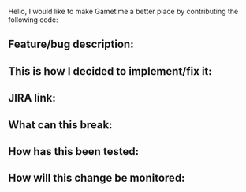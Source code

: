 Hello, I would like to make Gametime a better place by contributing the following code:

## Feature/bug description:

## This is how I decided to implement/fix it:

## JIRA link:

## What can this break:

## How has this been tested:

## How will this change be monitored:
